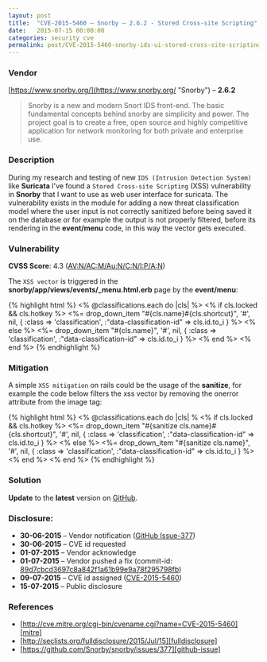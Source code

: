 ```yaml
---
layout: post
title:  "CVE-2015-5460 – Snorby – 2.6.2 - Stored Cross-site Scripting"
date:   2015-07-15 00:00:00
categories: security cve
permalink: post/CVE-2015-5460-snorby-ids-ui-stored-cross-site-scripting/
---
```


### Vendor

[https://www.snorby.org/](https://www.snorby.org/ "Snorby") – **2.6.2**

> Snorby is a new and modern Snort IDS front-end. The basic fundamental concepts behind snorby are simplicity and power. The project goal is to create a free, open source and highly competitive application for network monitoring for both private and enterprise use.


### Description

During my research and testing of new `IDS (Intrusion Detection System)` like **Suricata** I've found a `Stored Cross-site Scripting` (XSS) vulnerability in **Snorby** that I want to use as web user interface for suricata. The vulnerability exists in the module for adding a new threat classification model where the user input is not correctly sanitized before being saved it on the database or for example the output is not properly filtered, before its rendering in the **event/menu** code, in this way the vector gets executed.


### Vulnerability

**CVSS Score**: 4.3 (<a href="https://nvd.nist.gov/cvss.cfm?calculator&version=2&vector=(AV:N/AC:M/Au:N/C:N/I:P/A:N)" title="CVSS v2 Vector (AV:N/AC:M/Au:N/C:N/I:P/A:N)" target="_blank">AV:N/AC:M/Au:N/C:N/I:P/A:N</a>)


The `XSS vector` is triggered in the **snorby/app/views/events/_menu.html.erb** page by the **event/menu**:

{% highlight html %}
<% @classifications.each do |cls| %>
    <% if cls.locked && cls.hotkey %>
        <%= drop_down_item "#{cls.name}<span class='shortcut'>#{cls.shortcut}</span>", '#', nil, { :class => 'classification', :"data-classification-id" => cls.id.to_i } %>
    <% else %>
        <%= drop_down_item "#{cls.name}", '#', nil, { :class => 'classification', :"data-classification-id" => cls.id.to_i } %>
    <% end %>
<% end %>
{% endhighlight %}

<!--r34dm0r3-->

### Mitigation

A simple `XSS mitigation` on rails could be the usage of the **sanitize**, for example the code below filters the xss vector by removing the onerror attribute from the image tag:

{% highlight html %}
<% @classifications.each do |cls| %
    <% if cls.locked && cls.hotkey %>
        <%= drop_down_item "#{sanitize cls.name}<span class='shortcut'>#{cls.shortcut}</span>", '#', nil, { :class => 'classification', :"data-classification-id" => cls.id.to_i } %>
    <% else %>
        <%= drop_down_item "#{sanitize cls.name}", '#', nil, { :class => 'classification', :"data-classification-id" => cls.id.to_i } %>
    <% end %>
<% end %>
{% endhighlight %}


### Solution

**Update** to the **latest** version on <a href="https://github.com/Snorby/snorby" title="GitHub - Snorby" target="_blank">GitHub</a>.


### Disclosure:

* **30-06-2015** – Vendor notification (<a href="https://github.com/Snorby/snorby/issues/377" title="GitHub Issue-377" target="_blank">GitHub Issue-377</a>)
* **30-06-2015** – CVE id requested
* **01-07-2015** – Vendor acknowledge
* **01-07-2015** – Vendor pushed a fix (commit-id: <a href="https://github.com/Snorby/snorby/commit/89d7cbcd3697c8a842f1a61b99e9a78f295798fb" title="GitHub commit-id: 89d7cbcd3697c8a842f1a61b99e9a78f295798fb" target="_blank">89d7cbcd3697c8a842f1a61b99e9a78f295798fb</a>)
* **09-07-2015** – CVE id assigned (<a href="http://cve.mitre.org/cgi-bin/cvename.cgi?name=CVE-2015-5460" title="CVE-2015-5460" target="_blank">CVE-2015-5460</a>)
* **15-07-2015** – Public disclosure


### References

* [http://cve.mitre.org/cgi-bin/cvename.cgi?name=CVE-2015-5460][mitre]
* [http://seclists.org/fulldisclosure/2015/Jul/15][fulldisclosure]
* [https://github.com/Snorby/snorby/issues/377][github-issue]

[mitre]:			http://cve.mitre.org/cgi-bin/cvename.cgi?name=CVE-2015-5460     "CVE-2015-5460"
[fulldisclosure]:   http://seclists.org/fulldisclosure/2015/Jul/15                  "FullDisclosure"
[github-issue]:     https://github.com/Snorby/snorby/issues/377                     "GitHub Issue-377"
